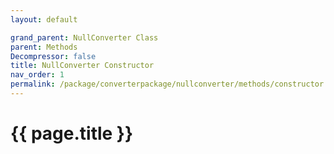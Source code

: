 ```yaml
---
layout: default

grand_parent: NullConverter Class
parent: Methods
Decompressor: false
title: NullConverter Constructor
nav_order: 1
permalink: /package/converterpackage/nullconverter/methods/constructor
---
```

# {{ page.title }}